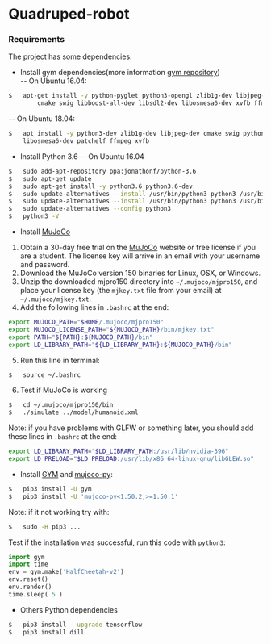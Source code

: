 # Quadruped-robot
### Requirements
The project has some dependencies:
- Install gym dependencies(more information [gym repository](https://github.com/openai/gym))  
-- On Ubuntu 16.04:
```sh
$   apt-get install -y python-pyglet python3-opengl zlib1g-dev libjpeg-dev patchelf \
        cmake swig libboost-all-dev libsdl2-dev libosmesa6-dev xvfb ffmpeg
```
-- On Ubuntu 18.04:
```sh
$   apt install -y python3-dev zlib1g-dev libjpeg-dev cmake swig python-pyglet python3-opengl libboost-all-dev libsdl2-dev \
    libosmesa6-dev patchelf ffmpeg xvfb
```    
- Install Python 3.6 
--  On Ubuntu 16.04
```sh
$   sudo add-apt-repository ppa:jonathonf/python-3.6
$   sudo apt-get update
$   sudo apt-get install -y python3.6 python3.6-dev 
$   sudo update-alternatives --install /usr/bin/python3 python3 /usr/bin/python3.5 1
$   sudo update-alternatives --install /usr/bin/python3 python3 /usr/bin/python3.6 2
$   sudo update-alternatives --config python3
$   python3 -V
```
- Install [MuJoCo](http://www.mujoco.org/)
1. Obtain a 30-day free trial on the [MuJoCo](http://www.mujoco.org/) website or free license if you are a student. The license key will arrive in an email with your username and password.
2. Download the MuJoCo version 150 binaries for Linux, OSX, or Windows.
3. Unzip the downloaded mjpro150 directory into `~/.mujoco/mjpro150`, and place your license key (the `mjkey.txt` file from your email) at `~/.mujoco/mjkey.txt`.
4. Add the following lines in `.bashrc` at the end:
```sh
export MUJOCO_PATH="$HOME/.mujoco/mjpro150"
export MUJOCO_LICENSE_PATH="${MUJOCO_PATH}/bin/mjkey.txt"
export PATH="${PATH}:${MUJOCO_PATH}/bin"
export LD_LIBRARY_PATH="${LD_LIBRARY_PATH}:${MUJOCO_PATH}/bin"
```
5. Run this line in terminal:
```sh
$   source ~/.bashrc
```
6. Test if MuJoCo is working
```sh
$   cd ~/.mujoco/mjpro150/bin
$   ./simulate ../model/humanoid.xml 
```
Note: if you have problems with GLFW or something later, you should add these lines in `.bashrc` at the end:
```sh
export LD_LIBRARY_PATH="$LD_LIBRARY_PATH:/usr/lib/nvidia-396"
export LD_PRELOAD="$LD_PRELOAD:/usr/lib/x86_64-linux-gnu/libGLEW.so"
```
- Install [GYM](https://github.com/openai/gym) and [mujoco-py](https://github.com/openai/mujoco-py): 
```sh
$   pip3 install -U gym
$   pip3 install -U 'mujoco-py<1.50.2,>=1.50.1'
```
Note: if it not working try with:
```sh
$   sudo -H pip3 ...
```

Test if the installation was successful, run this code with `python3`:
```python
import gym
import time
env = gym.make('HalfCheetah-v2')
env.reset()
env.render()
time.sleep( 5 )
```
- Others Python dependencies 
```sh
$   pip3 install --upgrade tensorflow
$   pip3 install dill
```
